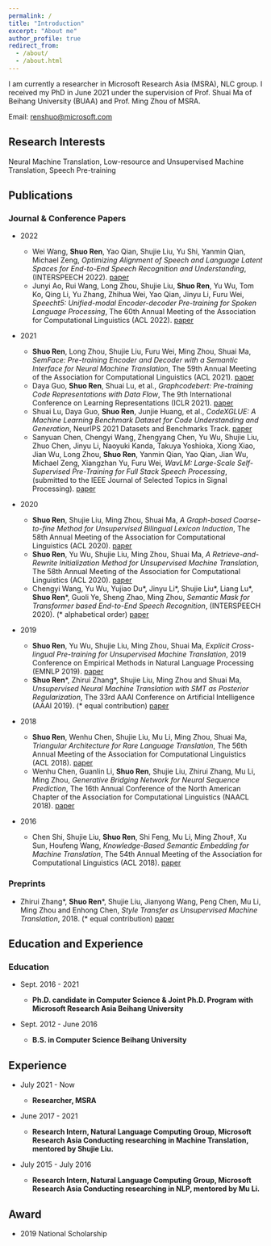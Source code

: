 ```yaml
---
permalink: /
title: "Introduction"
excerpt: "About me"
author_profile: true
redirect_from: 
  - /about/
  - /about.html
---
```


I am currently a researcher in Microsoft Research Asia (MSRA), NLC group. I received my PhD in June 2021 under the supervision of Prof. Shuai Ma of Beihang University (BUAA) and Prof. Ming Zhou of MSRA. 

Email: renshuo@microsoft.com

## Research Interests

Neural Machine Translation, Low-resource and Unsupervised Machine Translation, Speech Pre-training

## Publications

### Journal & Conference Papers
* 2022
    - Wei Wang, **Shuo Ren**, Yao Qian, Shujie Liu, Yu Shi, Yanmin Qian, Michael Zeng, *Optimizing Alignment of Speech and Language Latent Spaces for End-to-End Speech Recognition and Understanding*,  (INTERSPEECH 2022). [paper](https://arxiv.org/pdf/2110.12138.pdf)
    - Junyi Ao, Rui Wang, Long Zhou, Shujie Liu, **Shuo Ren**, Yu Wu, Tom Ko, Qing Li, Yu Zhang, Zhihua Wei, Yao Qian, Jinyu Li, Furu Wei, *Speecht5: Unified-modal Encoder-decoder Pre-training for Spoken Language Processing*, The 60th Annual Meeting of the Association for Computational Linguistics (ACL 2022). [paper](https://arxiv.org/pdf/2110.07205.pdf)

* 2021
    - **Shuo Ren**, Long Zhou, Shujie Liu, Furu Wei, Ming Zhou, Shuai Ma, *SemFace: Pre-training Encoder and Decoder with a Semantic Interface for Neural Machine Translation*, The 59th Annual Meeting of the Association for Computational Linguistics (ACL 2021). [paper](https://aclanthology.org/2021.acl-long.348.pdf)
    - Daya Guo, **Shuo Ren**, Shuai Lu, et al., *Graphcodebert: Pre-training Code Representations with Data Flow*, The 9th International Conference on Learning Representations (ICLR 2021). [paper](https://arxiv.org/pdf/2009.08366.pdf)
    - Shuai Lu, Daya Guo, **Shuo Ren**, Junjie Huang, et al., *CodeXGLUE: A Machine Learning Benchmark Dataset for Code Understanding and Generation*, NeurIPS 2021 Datasets and Benchmarks Track. [paper](https://arxiv.org/pdf/2102.04664.pdf) 
    - Sanyuan Chen, Chengyi Wang, Zhengyang Chen, Yu Wu, Shujie Liu, Zhuo Chen, Jinyu Li, Naoyuki Kanda, Takuya Yoshioka, Xiong Xiao, Jian Wu, Long Zhou, **Shuo Ren**, Yanmin Qian, Yao Qian, Jian Wu, Michael Zeng, Xiangzhan Yu, Furu Wei, *WavLM: Large-Scale Self-Supervised Pre-Training for Full Stack Speech Processing*, (submitted to the IEEE Journal of Selected Topics in Signal Processing). [paper](https://arxiv.org/pdf/2110.13900.pdf) 

* 2020
    - **Shuo Ren**, Shujie Liu, Ming Zhou, Shuai Ma, *A Graph-based Coarse-to-fine Method for Unsupervised Bilingual Lexicon Induction*, The 58th Annual Meeting of the Association for Computational Linguistics (ACL 2020). [paper](https://www.aclweb.org/anthology/2020.acl-main.318.pdf)
    - **Shuo Ren**, Yu Wu, Shujie Liu, Ming Zhou, Shuai Ma, *A Retrieve-and-Rewrite Initialization Method for Unsupervised Machine Translation*, The 58th Annual Meeting of the Association for Computational Linguistics (ACL 2020). [paper](https://www.aclweb.org/anthology/2020.acl-main.320.pdf)
    - Chengyi Wang, Yu Wu, Yujiao Du\*, Jinyu Li\*, Shujie Liu\*, Liang Lu\*, **Shuo Ren**\*, Guoli Ye, Sheng Zhao, Ming Zhou, 
*Semantic Mask for Transformer based End-to-End Speech Recognition*, (INTERSPEECH 2020). (* alphabetical order) [paper](https://arxiv.org/pdf/1912.03010.pdf)

* 2019
    - **Shuo Ren**, Yu Wu, Shujie Liu, Ming Zhou, Shuai Ma, *Explicit Cross-lingual Pre-training for Unsupervised Machine Translation*, 2019 Conference on Empirical Methods in Natural Language Processing (EMNLP 2019). [paper](https://arxiv.org/pdf/1909.00180.pdf)
    - **Shuo Ren**\*, Zhirui Zhang\*, Shujie Liu, Ming Zhou and Shuai Ma, *Unsupervised Neural Machine Translation with SMT as Posterior Regularization*, The 33rd AAAI Conference on Artificial Intelligence (AAAI 2019). (* equal contribution) [paper](https://arxiv.org/pdf/1901.04112.pdf)

* 2018
    - **Shuo Ren**, Wenhu Chen, Shujie Liu, Mu Li, Ming Zhou, Shuai Ma, *Triangular Architecture for Rare Language Translation*, The 56th Annual Meeting of the Association for Computational Linguistics (ACL 2018). [paper](https://arxiv.org/pdf/1805.04813.pdf)
    - Wenhu Chen, Guanlin Li, **Shuo Ren**, Shujie Liu, Zhirui Zhang, Mu Li, Ming Zhou, *Generative Bridging Network for Neural Sequence Prediction*, The 16th Annual Conference of the North American Chapter of the Association for Computational Linguistics (NAACL 2018). [paper](https://www.aclweb.org/anthology/N18-1154.pdf)

* 2016
    - Chen Shi, Shujie Liu, **Shuo Ren**, Shi Feng, Mu Li, Ming Zhou‡, Xu Sun, Houfeng Wang, *Knowledge-Based Semantic Embedding for Machine Translation*, The 54th Annual Meeting of the Association for Computational Linguistics (ACL 2018). [paper](https://www.aclweb.org/anthology/P16-1212.pdf)

### Preprints

- Zhirui Zhang\*, **Shuo Ren**\*, Shujie Liu, Jianyong Wang, Peng Chen, Mu Li, Ming Zhou and Enhong Chen, *Style Transfer as Unsupervised Machine Translation*, 2018. (* equal contribution) [paper](https://arxiv.org/pdf/1808.07894.pdf)

## Education and Experience

### Education

* Sept. 2016 - 2021
    - **Ph.D. candidate in Computer Science & Joint Ph.D. Program with Microsoft Research Asia
Beihang University**

* Sept. 2012 - June 2016
    - **B.S. in Computer Science
Beihang University**

## Experience
* July 2021 - Now
  - **Researcher, MSRA**

* June 2017 - 2021
    - **Research Intern, Natural Language Computing Group, Microsoft Research Asia
Conducting researching in Machine Translation, mentored by Shujie Liu.**

* July 2015 - July 2016
    - **Research Intern, Natural Language Computing Group, Microsoft Research Asia
Conducting researching in NLP, mentored by Mu Li.**

## Award

* 2019 National Scholarship

